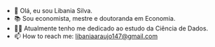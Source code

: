 - 👋 Olá, eu sou Libania Silva.
- 📚 Sou economista, mestre e doutoranda em Economia.
- 👩‍💻 Atualmente tenho me dedicado ao estudo da Ciência de Dados.
- 📫 How to reach me: libaniaaraujo147@gmail.com

<!---
libaniaraujo/libaniaraujo is a ✨ special ✨ repository because its `README.md` (this file) appears on your GitHub profile.
You can click the Preview link to take a look at your changes.
--->
